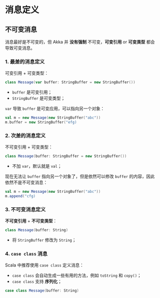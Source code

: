 # 消息定义

## 不可变消息

消息最好是不可变的，但 Akka 并 **没有强制** 不可变，**可变引用** or **可变类型** 都会导致可变消息。

### 1. 最差的消息定义

可变引用 + 可变类型：

```Scala
class Message(var buffer: StringBuffer = new StringBuffer())
```

* `buffer` 是可变引用；
* `StringBuffer` 是可变类型；

`var` 导致 `buffer` 是可变应用，可以指向另一个对象：

```Scala
val m = new Message(new StringBuffer("abc"))
m.buffer = new StringBuffer("efg)
```

### 2. 次差的消息定义

不可变引用 + 可变类型：

```Scala
class Message(buffer: StringBuffer = new StringBuffer())
```

* 不加 `var`，默认就是 `val`；

现在无法让 `buffer` 指向另一个对象了，但是依然可以修改 `buffer` 的内容，因此依然不是不可变消息：

```Scala
val m = new Message(new StringBuffer("abc"))
m.append("cfg)
```

### 3. 不可变消息定义

**不可变引用** + **不可变类型**：

```Scala
class Message(buffer: String)
```

* 将 `StringBuffer` 修改为 `String`；

### 4. `case class` 消息

Scala 中推荐使用 `case class` 定义消息：

* `case class` 会自动生成一些有用的方法，例如 `toString` 和 `copy()`；
* `case class` 支持 **序列化**；

```Scala
case class Message(buffer: String)
```

